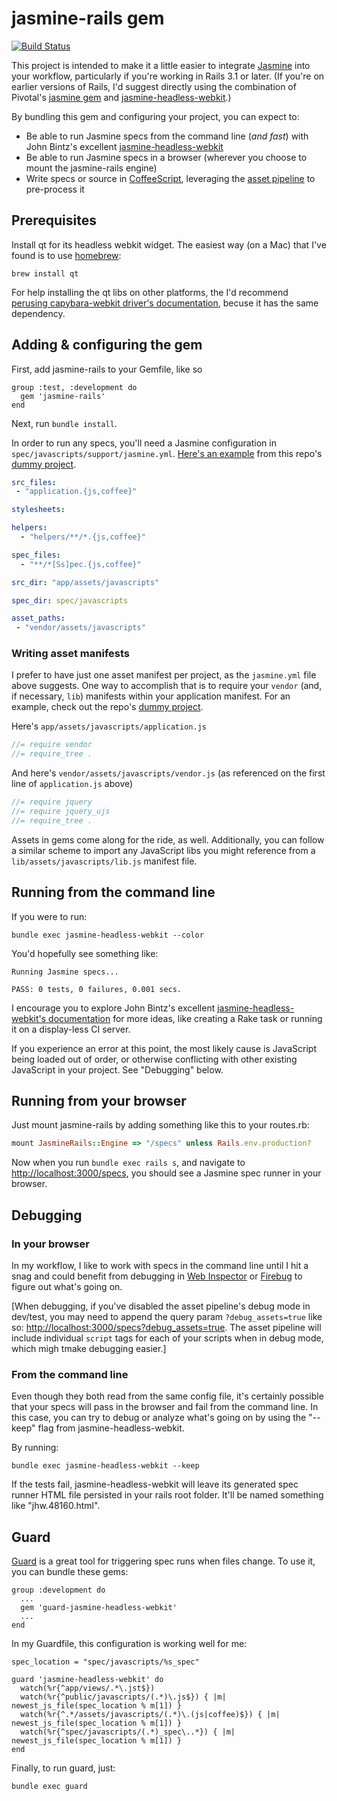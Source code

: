 # jasmine-rails gem

[![Build Status](https://secure.travis-ci.org/searls/jasmine-rails.png)](http://travis-ci.org/searls/jasmine-rails)

This project is intended to make it a little easier to integrate [Jasmine](https://github.com/pivotal/jasmine/wiki) into your workflow, particularly if you're working in Rails 3.1 or later. (If you're on earlier versions of Rails, I'd suggest directly using the combination of Pivotal's [jasmine gem](https://github.com/pivotal/jasmine-gem) and [jasmine-headless-webkit](http://johnbintz.github.com/jasmine-headless-webkit/).)

By bundling this gem and configuring your project, you can expect to:

* Be able to run Jasmine specs from the command line (*and fast*) with John Bintz's excellent [jasmine-headless-webkit](http://johnbintz.github.com/jasmine-headless-webkit/)
* Be able to run Jasmine specs in a browser (wherever you choose to mount the jasmine-rails engine)
* Write specs or source in [CoffeeScript](http://jashkenas.github.com/coffee-script/), leveraging the [asset pipeline](http://railscasts.com/episodes/279-understanding-the-asset-pipeline) to pre-process it

## Prerequisites

Install qt for its headless webkit widget. The easiest way (on a Mac) that I've found is to use [homebrew](https://github.com/mxcl/homebrew):

    brew install qt

For help installing the qt libs on other platforms, the I'd recommend [perusing capybara-webkit driver's documentation](https://github.com/thoughtbot/capybara-webkit), becuse it has the same dependency.

## Adding & configuring the gem

First, add jasmine-rails to your Gemfile, like so

    group :test, :development do
      gem 'jasmine-rails'
    end

Next, run `bundle install`.

In order to run any specs, you'll need a Jasmine configuration in `spec/javascripts/support/jasmine.yml`. [Here's an example](https://github.com/searls/jasmine-rails/tree/master/spec/dummy/spec/javascripts/support) from this repo's [dummy project](https://github.com/searls/jasmine-rails/tree/master/spec/dummy).

``` yaml
src_files:
 - "application.{js,coffee}"

stylesheets:

helpers:
  - "helpers/**/*.{js,coffee}"

spec_files:
  - "**/*[Ss]pec.{js,coffee}"

src_dir: "app/assets/javascripts"

spec_dir: spec/javascripts

asset_paths:
 - "vendor/assets/javascripts"
```

### Writing asset manifests

I prefer to have just one asset manifest per project, as the `jasmine.yml` file above suggests. One way to accomplish that is to require your `vendor` (and, if necessary, `lib`) manifests within your application manifest. For an example, check out the repo's [dummy project](https://github.com/searls/jasmine-rails/tree/master/spec/dummy).

Here's `app/assets/javascripts/application.js`

``` javascript
//= require vendor
//= require_tree .
```

And here's `vendor/assets/javascripts/vendor.js` (as referenced on the first line of `application.js` above)

``` javascript
//= require jquery
//= require jquery_ujs
//= require_tree .
```

Assets in gems come along for the ride, as well. Additionally, you can follow a similar scheme to import any JavaScript libs you might reference from a `lib/assets/javascripts/lib.js` manifest file.

## Running from the command line

If you were to run:

    bundle exec jasmine-headless-webkit --color

You'd hopefully see something like:

    Running Jasmine specs...

    PASS: 0 tests, 0 failures, 0.001 secs.

I encourage you to explore John Bintz's excellent [jasmine-headless-webkit's documentation](http://johnbintz.github.com/jasmine-headless-webkit/) for more ideas, like creating a Rake task or running it on a display-less CI server.

If you experience an error at this point, the most likely cause is JavaScript being loaded out of order, or otherwise conflicting with other existing JavaScript in your project. See "Debugging" below.

## Running from your browser

Just mount jasmine-rails by adding something like this to your routes.rb:

``` ruby
mount JasmineRails::Engine => "/specs" unless Rails.env.production?
```

Now when you run `bundle exec rails s`, and navigate to [http://localhost:3000/specs](http://localhost:3000/specs), you should see a Jasmine spec runner in your browser.

## Debugging

### In your browser

In my workflow, I like to work with specs in the command line until I hit a snag and could benefit from debugging in [Web Inspector](http://www.webkit.org/blog/1091/more-web-inspector-updates/) or [Firebug](http://getfirebug.com/) to figure out what's going on.

[When debugging, if you've disabled the asset pipeline's debug mode in dev/test, you may need to append the query param `?debug_assets=true` like so: [http://localhost:3000/specs?debug_assets=true](http://localhost:3000/specs?debug_assets=true). The asset pipeline will include individual `script` tags for each of your scripts when in debug mode, which migh tmake debugging easier.]

### From the command line

Even though they both read from the same config file, it's certainly possible that your specs will pass in the browser and fail from the command line. In this case, you can try to debug or analyze what's going on by using the "--keep" flag from jasmine-headless-webkit.

By running:

    bundle exec jasmine-headless-webkit --keep

If the tests fail, jasmine-headless-webkit will leave its generated spec runner HTML file persisted in your rails root folder. It'll be named something like "jhw.48160.html".

## Guard

[Guard](https://github.com/guard/guard) is a great tool for triggering spec runs when files change. To use it, you can bundle these gems:

    group :development do
      ...
      gem 'guard-jasmine-headless-webkit'
      ...
    end

In my Guardfile, this configuration is working well for me:

    spec_location = "spec/javascripts/%s_spec"

    guard 'jasmine-headless-webkit' do
      watch(%r{^app/views/.*\.jst$})
      watch(%r{^public/javascripts/(.*)\.js$}) { |m| newest_js_file(spec_location % m[1]) }
      watch(%r{^.*/assets/javascripts/(.*)\.(js|coffee)$}) { |m| newest_js_file(spec_location % m[1]) }
      watch(%r{^spec/javascripts/(.*)_spec\..*}) { |m| newest_js_file(spec_location % m[1]) }
    end

Finally, to run guard, just:

    bundle exec guard
